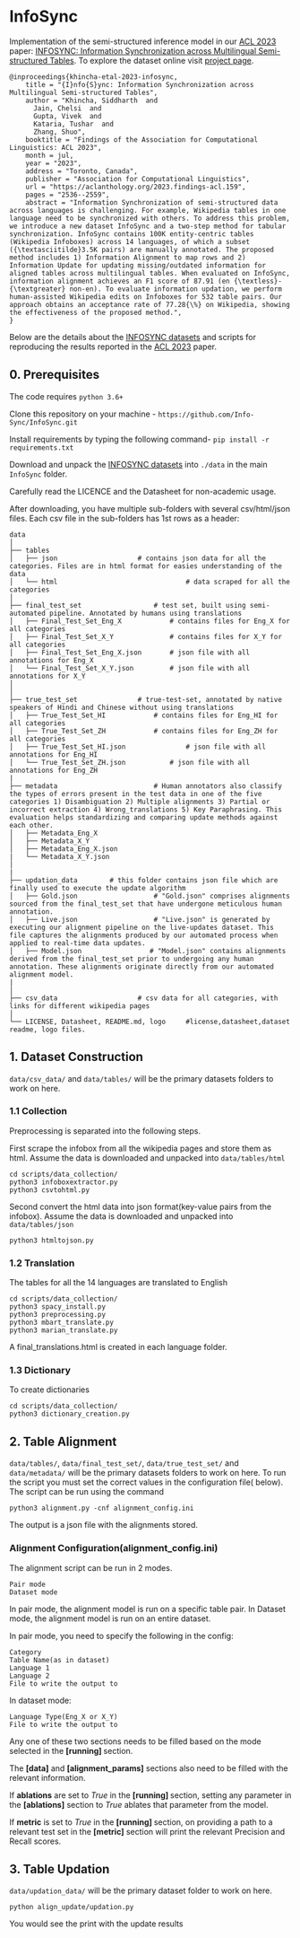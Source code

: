 

# InfoSync
<!-- <p align="center"><img width="80%" src="logo.png" /></p> -->

Implementation of the semi-structured inference model in our [ACL 2023](https://2023.aclweb.org/) paper: [INFOSYNC: Information Synchronization across Multilingual Semi-structured Tables](https://vgupta123.github.io/docs/infosync_paper.pdf). To explore the dataset online visit [project page](https://info-sync.github.io/info-sync/).

```
@inproceedings{khincha-etal-2023-infosync,
    title = "{I}nfo{S}ync: Information Synchronization across Multilingual Semi-structured Tables",
    author = "Khincha, Siddharth  and
      Jain, Chelsi  and
      Gupta, Vivek  and
      Kataria, Tushar  and
      Zhang, Shuo",
    booktitle = "Findings of the Association for Computational Linguistics: ACL 2023",
    month = jul,
    year = "2023",
    address = "Toronto, Canada",
    publisher = "Association for Computational Linguistics",
    url = "https://aclanthology.org/2023.findings-acl.159",
    pages = "2536--2559",
    abstract = "Information Synchronization of semi-structured data across languages is challenging. For example, Wikipedia tables in one language need to be synchronized with others. To address this problem, we introduce a new dataset InfoSync and a two-step method for tabular synchronization. InfoSync contains 100K entity-centric tables (Wikipedia Infoboxes) across 14 languages, of which a subset ({\textasciitilde}3.5K pairs) are manually annotated. The proposed method includes 1) Information Alignment to map rows and 2) Information Update for updating missing/outdated information for aligned tables across multilingual tables. When evaluated on InfoSync, information alignment achieves an F1 score of 87.91 (en {\textless}-{\textgreater} non-en). To evaluate information updation, we perform human-assisted Wikipedia edits on Infoboxes for 532 table pairs. Our approach obtains an acceptance rate of 77.28{\%} on Wikipedia, showing the effectiveness of the proposed method.",
}
```

Below are the details about the [INFOSYNC datasets](https://github.com/Info-Sync/InfoSync) and scripts for reproducing the results reported in the [ACL 2023](https://2023.aclweb.org/) paper.

## 0. Prerequisites
The code requires `python 3.6+`

Clone this repository on your machine - `https://github.com/Info-Sync/InfoSync.git` 

Install requirements by typing the following command-
```pip install -r requirements.txt``` 


Download and unpack the [INFOSYNC datasets](https://github.com/Info-Sync/InfoSync) into ```./data``` in the main ```InfoSync``` folder. 

Carefully read the LICENCE and the Datasheet for non-academic usage. 

After downloading, you have multiple sub-folders with several csv/html/json files. Each csv file in the sub-folders has 1st rows as a header:

```
data
│ 
├── tables
│   ├── json				    # contains json data for all the categories. Files are in html format for easies understanding of the data
│   └── html                                # data scraped for all the categories
│
├── final_test_set		            # test set, built using semi-automated pipeline. Annotated by humans using translations
│   ├── Final_Test_Set_Eng_X 		    # contains files for Eng_X for all categories
│   ├── Final_Test_Set_X_Y 	            # contains files for X_Y for all categories
│   ├── Final_Test_Set_Eng_X.json 	    # json file with all annotations for Eng_X
│   └── Final_Test_Set_X_Y.json 	    # json file with all annotations for X_Y
│
│
├── true_test_set			    # true-test-set, annotated by native speakers of Hindi and Chinese without using translations
│   ├── True_Test_Set_HI 		    # contains files for Eng_HI for all categories
│   ├── True_Test_Set_ZH 		    # contains files for Eng_ZH for all categories
│   ├── True_Test_Set_HI.json 	            # json file with all annotations for Eng_HI
│   └── True_Test_Set_ZH.json 		    # json file with all annotations for Eng_ZH
|
├── metadata 			            # Human annotators also classify the types of errors present in the test data in one of the five categories 1) Disambiguation 2) Multiple alignments 3) Partial or incorrect extraction 4) Wrong_translations 5) Key Paraphrasing. This evaluation helps standardizing and comparing update methods against each other.
│   ├── Metadata_Eng_X 
│   ├── Metadata_X_Y						
│   ├── Metadata_Eng_X.json 							
|   └── Metadata_X_Y.json
│
|
├── updation_data		 # this folder contains json file which are finally used to execute the update algorithm
│   ├── Gold.json                   # "Gold.json" comprises alignments sourced from the final_test_set that have undergone meticulous human annotation.
│   ├── Live.json                   # "Live.json" is generated by executing our alignment pipeline on the live-updates dataset. This file captures the alignments produced by our automated process when applied to real-time data updates.
│   ├── Model.json                 # "Model.json" contains alignments derived from the final_test_set prior to undergoing any human annotation. These alignments originate directly from our automated alignment model.
|
│   		  
├── csv_data				    # csv data for all categories, with links for different wikipedia pages
│
└── LICENSE, Datasheet, README.md, logo	    #license,datasheet,dataset readme, logo files.

```
 
## 1. Dataset Construction
```data/csv_data/``` and ```data/tables/``` will be the primary datasets folders to work on here.

### 1.1 Collection
Preprocessing is separated into the following steps.

First scrape the infobox from all the wikipedia pages and store them as html. Assume the data is downloaded and unpacked into ```data/tables/html```

```
cd scripts/data_collection/
python3 infoboxextractor.py
python3 csvtohtml.py
```


Second convert the html data into json format(key-value pairs from the infobox). Assume the data is downloaded and unpacked into ```data/tables/json```

```
python3 htmltojson.py
```

### 1.2 Translation
The tables for all the 14 languages are translated to English

```
cd scripts/data_collection/
python3 spacy_install.py
python3 preprocessing.py
python3 mbart_translate.py
python3 marian_translate.py
```

A final_translations.html is created in each language folder.

### 1.3 Dictionary
To create dictionaries
```
cd scripts/data_collection/
python3 dictionary_creation.py
```

## 2. Table Alignment
```data/tables/```, ```data/final_test_set/```, ```data/true_test_set/``` and ```data/metadata/``` will be the primary datasets folders to work on here.
To run the script you must set the correct values in the configuration file( below).
The script can be run using the command
```
python3 alignment.py -cnf alignment_config.ini
```
The output is a json file with the alignments stored.

### Alignment Configuration(alignment_config.ini)

The alignment script can be run in 2 modes.
```
Pair mode
Dataset mode
```
In pair mode, the alignment model is run on a specific table pair.
In Dataset mode, the alignment model is run on an entire dataset.


In pair mode, you need to specify the following in the config:
```
Category
Table Name(as in dataset)
Language 1
Language 2
File to write the output to
```
In dataset mode:
```
Language Type(Eng_X or X_Y)
File to write the output to
```
Any one of these two sections needs to be filled based on the mode selected in the <b>[running] </b> section.

The <b>[data]</b>  and <b>[alignment_params]</b> sections also need to be filled with the relevant information.

If <b>ablations</b> are set to <i>True</i> in the <b>[running] </b> section, setting any parameter in the <b>[ablations]</b> section to <i>True</i> ablates that parameter from the model.

If <b>metric</b> is set to <i>True</i> in the <b>[running] </b> section, on providing a path to a relevant test set in the <b>[metric]</b> section will print the relevant Precision and Recall scores. 

<!-- ### 2.1 Preprocessing
Preprocessing is separated into the following steps.

First extract something out of the json files. Assume the data is downloaded and unpacked into ```data/maindata/```
```
cd scripts/preprocess/
mkdir ./../../temp
mkdir ./../../temp/data/
bash json_to_all.sh 						# comment premise types as needed

```
This might take a few minutes. You would see a ```temp/data/``` folder. ```temp/data/``` will contain sub-folders for several premise types. For example, 
```

temp/data/
│ 
└── parapremise 						# paragraph as premise
    ├── dev.tsv 						# development datasplit
    ├── test_alpha1.tsv 					# test alpha1 datasplit
    ├── test_alpha2.tsv 					# test alpha2 datasplit
    ├── test_alpha3.tsv 					# test alpha3 datasplit
    └── train.tsv 						# training datasplit

```
### 2.2 Vectorizing
Then batch examples and vectorize them:
```
cd ../roberta
mkdir ./../../temp/processed 						
bash preprocess_roberta.sh 					# comment premise types as needed

```
You would see a ```temp/processed/``` folder. ```temp/processed/``` will contain sub-folders for several premise types. For example, 
```

temp/processed/
│
└── parapremise 						# paragraph as premise
    ├── dev.pkl 						# development datasplit
    ├── test_alpha1.pkl 					# test alpha1 datasplit
    ├── test_alpha2.pkl 					# test alpha2 datasplit
    ├── test_alpha3.pkl 					# test alpha3 datasplit
    └── train.pkl 						# training datasplit

```
## 2.3 Training and Prediction
For training and prediction on the RoBERTa baseline look at ```.\scripts\roberta\classifier.sh```:
```
example argument in train_classifier

python3 classifier.py \
	--mode "train" \
	--epochs 10 \
	--batch_size 8 \
	--in_dir "./../../temp/processed/parapremise/" \
	--model_type "roberta-large" \
	--model_dir "./../../temp/models/parapremise1/" \
	--model_name "model_6_0.7683333333333333" \
	--save_dir "./../../temp/models/" \
	--save_folder "parapremise1/" \
	--nooflabels 3 \
	--save_enable 0 \
	--eval_splits dev test_alpha1\
	--seed 13 \
	--parallel 0

important argument details which could be reset as needed for training and prediction

-- mode: set "train" for training, set "test" for prediction
-- epochs: set training epochs number (only used while training, i.e., model is "train")
-- batch_size: set batch size for training (only used while training)
-- in_dir: set as preprocessed directory name, i.e., a folder named in temp/processed/ . Use this for setting the appropriate premise type. (only used while training, i.e., model is "train") 
-- model_type: A string which determines which model will be used for training/evaluating. The value should be one of the classes mentioned on the Huggingface transformers website - https://huggingface.co/transformers/pretrained_models.html
-- model_dir: use the model directory containing the train model (only used while prediction, i.e., model is "test")
-- model_name: model finename usually is in format 'model_<batch_number>_<dev_accuracy>' (only used while prediction, i.e., model is "test")
-- save_folder: name the primary models directory appropriately as ./../.../temp/models/ (only used while training i.e., model is "train")
-- save_dir: name the primary models directory appropriately, usually same as the in_dir final directory (only used while training, i.e., model is "train")
-- nooflabels: set as 3 as three labels entailment, neutral and contradiction)
-- save_enable: set as 1 to save prediction files as predict_<datsetname>.json in model_dir. json contains accuracy, predicted label and gold label (in the same sequence order as the dataset set tsv in temp/data/)  (only used while prediction, i.e., model is "test")
-- eval-splits: ' '  separated datasplits names [dev, test_alpha1, test_alpha2, test_alpha3] (only used while prediction, i.e., model is "test")
-- seed: set a particular seed
-- parallel:  for a single GPU, 1 for multiple GPUs (used when training large data, use the same flag at both predictions and train time)

```
After training you would see a ```temp/models/``` folder. ```temp/models/``` will contain sub-folders for several premise types. Furthermore, prediction would create ```predict_<split>.json``` files. For example, 
```

temp/models/
│
└── parapremise 						# paragraph as premise
    ├── model_<epoch_no>_<dev_accuracy> 			# save models after every epoch
    ├── scores_<epoch_no>_dev.json  				# development prediction json results
    ├── scores_<epoch_no>_test.json				# test alpha1 prediction json results
    └── predict_<split>.json 					# prediction json (when predicting with argument "-- save_enable" set to 1)

```

For prediction on INFOTABS with SNLI and MNLI datasets train RoBerta models. Do the following
```
1. download pre-train snli/mnli models and put them in ```temp/models/``` under snli/mnli folders
2. modify the arguments "-- mode" t0 "test", "moder_dir" to "./../../temp/models/snli/" for snli and  "moder_dir" to "./../../temp/models/mnli/" for mnli, "model_name" is set to appropriate downloaded model name for snli/mnli, "parallel" to 0/1 as per earlier instructions, "in_dir" as per premise type in classifier.sh

```

For evaluation on metrics other than accuracy, such as F1-score, use the scikit-learn metrics functions with arguments as "predict" and "gold" lists from the predicted jsons. -->

## 3. Table Updation
```data/updation_data/``` will be the primary dataset folder to work on here.

```
python align_update/updation.py
```
You would see the print with the update results
